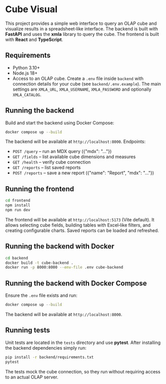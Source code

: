 # Cube Visual

This project provides a simple web interface to query an OLAP cube and visualize
results in a spreadsheet‑like interface. The backend is built with **FastAPI**
and uses the **xmla** library to query the cube. The frontend is built with
**React** and **TypeScript**.

## Requirements

- Python 3.10+
- Node.js 18+
- Access to an OLAP cube. Create a `.env` file inside `backend` with connection
  details for your cube (see `backend/.env.example`). The main settings are
  `XMLA_URL`, `XMLA_USERNAME`, `XMLA_PASSWORD` and optionally `XMLA_CATALOG`.

## Running the backend

Build and start the backend using Docker Compose:

```bash
docker compose up --build
```

The backend will be available at `http://localhost:8000`. Endpoints:

- `POST /query` – run an MDX query ({"mdx": "..."})
- `GET /fields` – list available cube dimensions and measures
- `GET /health` – verify cube connection
- `GET /reports` – list saved reports
- `POST /reports` – save a new report ({"name": "Report", "mdx": "..."})

## Running the frontend

```bash
cd frontend
npm install
npm run dev
```

The frontend will be available at `http://localhost:5173` (Vite default). It
allows selecting cube fields, building tables with Excel‑like filters, and
creating configurable charts. Saved reports can be loaded and refreshed.

## Running the backend with Docker

```bash
cd backend
docker build -t cube-backend .
docker run -p 8000:8000 --env-file .env cube-backend
```


## Running the backend with Docker Compose

Ensure the `.env` file exists and run:

```bash
docker compose up --build
```

The backend will be available at `http://localhost:8000`.

## Running tests

Unit tests are located in the `tests` directory and use **pytest**. After
installing the backend dependencies simply run:

```bash
pip install -r backend/requirements.txt
pytest
```

The tests mock the cube connection, so they run without requiring access to an
actual OLAP server.
